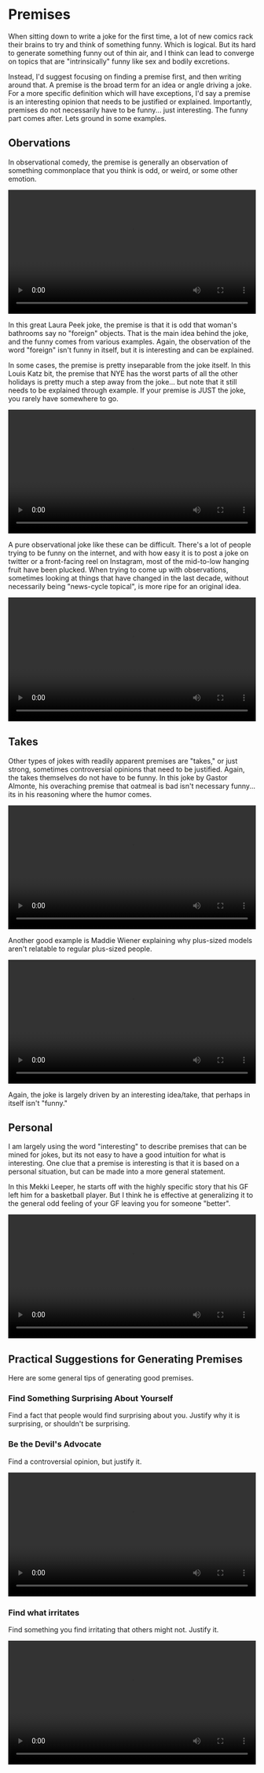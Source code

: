 # Premises

When sitting down to write a joke for the first time, a lot of new comics rack their brains to try and think of something funny. Which is logical. But its hard to generate something funny out of thin air, and I think can lead to converge on topics that are "intrinsically" funny like sex and bodily excretions. 

Instead, I'd suggest focusing on finding a premise first, and then writing around that. A premise is the broad term for an idea or angle driving a joke. For a more specific definition which will have exceptions, I'd say a premise is an interesting opinion that needs to be justified or explained. Importantly, premises do not necessarily have to be funny... just interesting. The funny part comes after. Lets ground in some examples. 

## Obervations

In observational comedy, the premise is generally an observation of something commonplace that you think is odd, or weird, or some other emotion. 

<video width="100%" height="auto" controls loop>
  <source src="./media/week1/laurapeek_foreign.mp4" type="video/mp4">
</video> 

In this great Laura Peek joke, the premise is that it is odd that woman's bathrooms say no "foreign" objects. That is the main idea behind the joke, and the funny comes from various examples. Again, the observation of the word "foreign" isn't funny in itself, but it is interesting and can be explained. 

In some cases, the premise is pretty inseparable from the joke itself. In this Louis Katz bit, the premise that NYE has the worst parts of all the other holidays is pretty much a step away from the joke... but note that it still needs to be explained through example. If your premise is JUST the joke, you rarely have somewhere to go. 

<video width="100%" height="auto" controls loop>
  <source src="./media/week1/louiekatz_nye.mp4" type="video/mp4">
</video> 

A pure observational joke like these can be difficult. There's a lot of people trying to be funny on the internet, and with how easy it is to post a joke on twitter or a front-facing reel on Instagram, most of the mid-to-low hanging fruit have been plucked. When trying to come up with observations, sometimes looking at things that have changed in the last decade, without necessarily being "news-cycle topical", is more ripe for an original idea.

<video width="100%" height="auto" controls loop>
  <source src="./media/week1/jamesacaster_they.mp4" type="video/mp4">
</video> 



## Takes

Other types of jokes with readily apparent premises are "takes," or just strong, sometimes controversial opinions that need to be justified. Again, the takes themselves do not have to be funny. In this joke by Gastor Almonte, his overaching premise that oatmeal is bad isn't necessary funny... its in his reasoning where the humor comes. 

<video width="100%" height="auto" controls loop>
  <source src="./media/week1/gastoralmonte_oatmeal.mp4" type="video/mp4">
</video> 

Another good example is Maddie Wiener explaining why plus-sized models aren't relatable to regular plus-sized people.

<video width="100%" height="auto" controls loop>
  <source src="./media/week1/maddiewiener_richfat.mp4" type="video/mp4">
</video> 

Again, the joke is largely driven by an interesting idea/take, that perhaps in itself isn't "funny." 

## Personal

I am largely using the word "interesting" to describe premises that can be mined for jokes, but its not easy to have a good intuition for what is interesting. One clue that a premise is interesting is that it is based on a personal situation, but can be made into a more general statement.

In this Mekki Leeper, he starts off with the highly specific story that his GF left him for a basketball player. But I think he is effective at generalizing it to the general odd feeling of your GF leaving you for someone "better". 

<video width="100%" height="auto" controls loop>
  <source src="./media/week1/mekkileeper_basketball.mp4" type="video/mp4">
</video> 

## Practical Suggestions for Generating Premises

Here are some general tips of generating good premises. 

### Find Something Surprising About Yourself

Find a fact that people would find surprising about you. Justify why it is surprising, or shouldn't be surprising.

### Be the Devil's Advocate

Find a controversial opinion, but justify it.

<video width="100%" height="auto" controls loop>
  <source src="./media/week1/emilwakim_nurses.mkv" type="video/mkv">
</video> 

### Find what irritates

Find something you find irritating that others might not. Justify it.

<video width="100%" height="auto" controls loop>
  <source src="./media/week1/patburtscher_age.mp4" type="video/mp4">
</video> 








